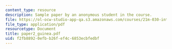 ```yaml
---
content_type: resource
description: Sample paper by an anonymous student in the course.
file: https://ol-ocw-studio-app-qa.s3.amazonaws.com/courses/21m-030-introduction-to-world-music-fall-2006/f2fb88920efbb26fef4c6853ecbfedbf_paper2_guinea.pdf
file_type: application/pdf
resourcetype: Document
title: paper2_guinea.pdf
uid: f2fb8892-0efb-b26f-ef4c-6853ecbfedbf
---
```


